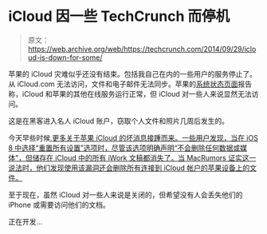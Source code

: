 # iCloud 因一些 TechCrunch 而停机

> 原文：<https://web.archive.org/web/https://techcrunch.com/2014/09/29/icloud-is-down-for-some/>

苹果的 iCloud 灾难似乎还没有结束。包括我自己在内的一些用户的服务停止了。从 iCloud.com 无法访问，文件和电子邮件无法同步。苹果的[系统状态页面](https://web.archive.org/web/20221007042551/http://www.apple.com/support/systemstatus/)报告称，iCloud 和苹果的其他在线服务运行正常，但 iCloud 对一些人来说显然无法访问。

这是在黑客进入名人 iCloud 账户，窃取个人文件和照片几周后发生的。

今天早些时候,[更多关于苹果 iCloud 的坏消息接踵而来。一些用户发现，当在 iOS 8 中选择“重置所有设置”选项时，尽管该选项明确声明“不会删除任何数据或媒体”，但储存在 iCloud 中的所有 iWork 文稿都消失了。当 MacRumors 证实这一说法时，他们发现使用该漏洞还会删除所有连接到 iCloud 帐户的苹果设备上的文件。](https://web.archive.org/web/20221007042551/http://www.macrumors.com/2014/09/29/reset-all-settings-icloud-drive-bug/)

至于现在，虽然 iCloud 对一些人来说是关闭的，但希望没有人会丢失他们的 iPhone 或需要访问他们的文档。

正在开发…